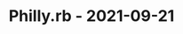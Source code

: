 ---
layout: post
title: Philly.rb - 2021-09-21
datetime: '2021-09-21T17:00:00-04:00'
name: Philly.rb
external_url: https://www.meetup.com/Phillyrb/events/280512611/
online_event: true
year_month: 2021-09
---